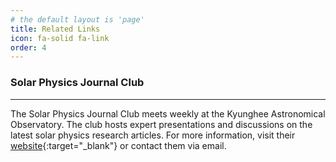 ```yaml
---
# the default layout is 'page'
title: Related Links
icon: fa-solid fa-link
order: 4
---
```


### Solar Physics Journal Club

---

The Solar Physics Journal Club meets weekly at the Kyunghee Astronomical Observatory. The club hosts expert presentations and discussions on the latest solar physics research articles. For more information, visit their [website](https://solarphysics.github.io/){:target="\_blank"} or contact them via email.
